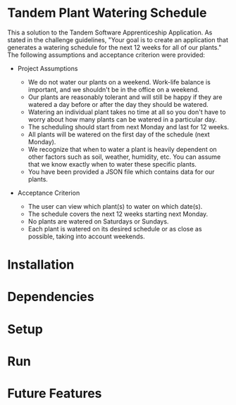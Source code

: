 # Tandem Plant Watering Schedule
This a solution to the Tandem Software Apprenticeship Application. As stated in the challenge guidelines, "Your goal is to create an application that generates a watering schedule for the next 12 weeks for all of
our plants." The following assumptions and acceptance criterion were provided:

* Project Assumptions
  * We do not water our plants on a weekend. Work-life balance is important, and we shouldn't be in
the office on a weekend.
  * Our plants are reasonably tolerant and will still be happy if they are watered a day before or after
the day they should be watered.
  * Watering an individual plant takes no time at all so you don't have to worry about how many
plants can be watered in a particular day.
  * The scheduling should start from next Monday and last for 12 weeks.
  * All plants will be watered on the first day of the schedule (next Monday).
  * We recognize that when to water a plant is heavily dependent on other factors such as soil,
weather, humidity, etc. You can assume that we know exactly when to water these specific plants.
  * You have been provided a JSON file which contains data for our plants.

* Acceptance Criterion
  * The user can view which plant(s) to water on which date(s).
  * The schedule covers the next 12 weeks starting next Monday.
  * No plants are watered on Saturdays or Sundays.
  * Each plant is watered on its desired schedule or as close as possible, taking into account weekends.

# Installation
# Dependencies
# Setup
# Run
# Future Features